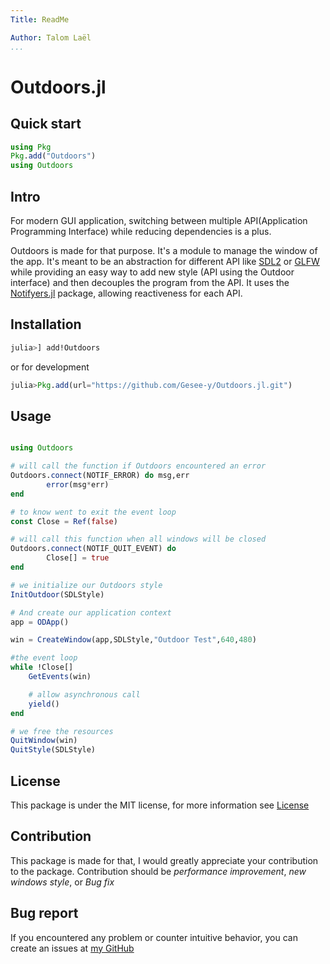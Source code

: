 ```yaml
---
Title: ReadMe

Author: Talom Laël
...
```


# Outdoors.jl

## Quick start

```julia
using Pkg
Pkg.add("Outdoors")
using Outdoors
```
## Intro

For modern GUI application, switching between multiple API(Application Programming Interface) while reducing dependencies is a plus.

Outdoors is made for that purpose.
It's a module to manage the window of the app. It's meant to be an abstraction for different API like [SDL2](https://www.libsdl.org) or [GLFW](https://www.glfw.org) while providing an easy way to add new style (API using the Outdoor interface) and then decouples the program from the API. It uses the [Notifyers.jl](https://github.com/Gesee-y/Notifyers.jl) package, allowing reactiveness for each API.

## Installation 

```julia
julia>] add!Outdoors
```

or for development 
```julia
julia>Pkg.add(url="https://github.com/Gesee-y/Outdoors.jl.git")
```

## Usage

```julia

using Outdoors

# will call the function if Outdoors encountered an error
Outdoors.connect(NOTIF_ERROR) do msg,err
        error(msg*err)
end

# to know went to exit the event loop
const Close = Ref(false)

# will call this function when all windows will be closed
Outdoors.connect(NOTIF_QUIT_EVENT) do
        Close[] = true
end

# we initialize our Outdoors style 
InitOutdoor(SDLStyle)

# And create our application context
app = ODApp()

win = CreateWindow(app,SDLStyle,"Outdoor Test",640,480)

#the event loop 
while !Close[]
    GetEvents(win)

    # allow asynchronous call
    yield()
end

# we free the resources
QuitWindow(win)
QuitStyle(SDLStyle)
```

## License 

This package is under the MIT license, for more information see [License](https://github.com/Gesee-y/Outdoors.jl/blob/main/LICENSE)

## Contribution

This package is made for that, I would greatly appreciate your contribution to the package.
Contribution should be *performance improvement*, *new windows style*, or *Bug fix*

## Bug report 

If you encountered any problem or counter intuitive behavior, you can create an issues at [my GitHub](https://github.com/Gesee-y/Outdoors.jl)
